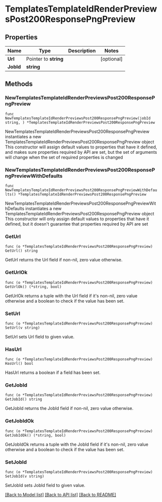 # TemplatesTemplateIdRenderPreviewsPost200ResponsePngPreview

## Properties

Name | Type | Description | Notes
------------ | ------------- | ------------- | -------------
**Url** | Pointer to **string** |  | [optional] 
**JobId** | **string** |  | 

## Methods

### NewTemplatesTemplateIdRenderPreviewsPost200ResponsePngPreview

`func NewTemplatesTemplateIdRenderPreviewsPost200ResponsePngPreview(jobId string, ) *TemplatesTemplateIdRenderPreviewsPost200ResponsePngPreview`

NewTemplatesTemplateIdRenderPreviewsPost200ResponsePngPreview instantiates a new TemplatesTemplateIdRenderPreviewsPost200ResponsePngPreview object
This constructor will assign default values to properties that have it defined,
and makes sure properties required by API are set, but the set of arguments
will change when the set of required properties is changed

### NewTemplatesTemplateIdRenderPreviewsPost200ResponsePngPreviewWithDefaults

`func NewTemplatesTemplateIdRenderPreviewsPost200ResponsePngPreviewWithDefaults() *TemplatesTemplateIdRenderPreviewsPost200ResponsePngPreview`

NewTemplatesTemplateIdRenderPreviewsPost200ResponsePngPreviewWithDefaults instantiates a new TemplatesTemplateIdRenderPreviewsPost200ResponsePngPreview object
This constructor will only assign default values to properties that have it defined,
but it doesn't guarantee that properties required by API are set

### GetUrl

`func (o *TemplatesTemplateIdRenderPreviewsPost200ResponsePngPreview) GetUrl() string`

GetUrl returns the Url field if non-nil, zero value otherwise.

### GetUrlOk

`func (o *TemplatesTemplateIdRenderPreviewsPost200ResponsePngPreview) GetUrlOk() (*string, bool)`

GetUrlOk returns a tuple with the Url field if it's non-nil, zero value otherwise
and a boolean to check if the value has been set.

### SetUrl

`func (o *TemplatesTemplateIdRenderPreviewsPost200ResponsePngPreview) SetUrl(v string)`

SetUrl sets Url field to given value.

### HasUrl

`func (o *TemplatesTemplateIdRenderPreviewsPost200ResponsePngPreview) HasUrl() bool`

HasUrl returns a boolean if a field has been set.

### GetJobId

`func (o *TemplatesTemplateIdRenderPreviewsPost200ResponsePngPreview) GetJobId() string`

GetJobId returns the JobId field if non-nil, zero value otherwise.

### GetJobIdOk

`func (o *TemplatesTemplateIdRenderPreviewsPost200ResponsePngPreview) GetJobIdOk() (*string, bool)`

GetJobIdOk returns a tuple with the JobId field if it's non-nil, zero value otherwise
and a boolean to check if the value has been set.

### SetJobId

`func (o *TemplatesTemplateIdRenderPreviewsPost200ResponsePngPreview) SetJobId(v string)`

SetJobId sets JobId field to given value.



[[Back to Model list]](../README.md#documentation-for-models) [[Back to API list]](../README.md#documentation-for-api-endpoints) [[Back to README]](../README.md)


